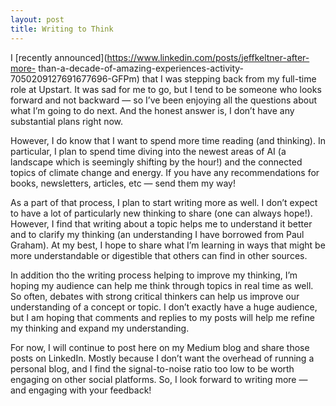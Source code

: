 ```yaml
---
layout: post
title: Writing to Think
---
```


I [recently announced](https://www.linkedin.com/posts/jeffkeltner-after-more-
than-a-decade-of-amazing-experiences-activity-7050209127691677696-GFPm) that I
was stepping back from my full-time role at Upstart. It was sad for me to go,
but I tend to be someone who looks forward and not backward — so I’ve been
enjoying all the questions about what I’m going to do next. And the honest
answer is, I don’t have any substantial plans right now.

However, I do know that I want to spend more time reading (and thinking). In
particular, I plan to spend time diving into the newest areas of AI (a
landscape which is seemingly shifting by the hour!) and the connected topics
of climate change and energy. If you have any recommendations for books,
newsletters, articles, etc — send them my way!

As a part of that process, I plan to start writing more as well. I don’t
expect to have a lot of particularly new thinking to share (one can always
hope!). However, I find that writing about a topic helps me to understand it
better and to clarify my thinking (an understanding I have borrowed from Paul
Graham). At my best, I hope to share what I’m learning in ways that might be
more understandable or digestible that others can find in other sources.

In addition tho the writing process helping to improve my thinking, I’m hoping
my audience can help me think through topics in real time as well. So often,
debates with strong critical thinkers can help us improve our understanding of
a concept or topic. I don’t exactly have a huge audience, but I am hoping that
comments and replies to my posts will help me refine my thinking and expand my
understanding.

For now, I will continue to post here on my Medium blog and share those posts
on LinkedIn. Mostly because I don’t want the overhead of running a personal
blog, and I find the signal-to-noise ratio too low to be worth engaging on
other social platforms. So, I look forward to writing more — and engaging with
your feedback!


